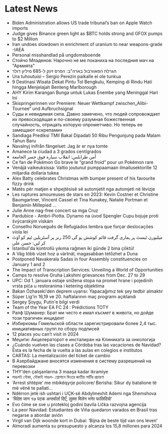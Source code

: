 # Latest News
-  Biden Administration allows US trade tribunal’s ban on Apple Watch imports
-  Judge gives Binance green light as $BTC holds strong and GFOX pumps to $2 Million
-  Iran undoes slowdown in enrichment of uranium to near weapons-grade -IAEA
-  Personal misshandlad på ungdomsboende
-  Стойчо Младенов: Нарочно не ме поканиха на последния мач на "Армията"
-  הגרלת הפאוורבול בארה"ב: הפרס זינק ל-685 מיליון דולר
-  Ura tuhoutuisi – Sergio Perezin paikalle ei ole tunkua
-  9 Destinasi Wisata Dekat Pintu Tol Bengkulu, Kemping di Rindu Hati hingga Menjelajah Benteng Marlborough
-  AHY Kirim Karangan Bunga untuk Lukas Enembe yang Meninggal Hari Ini
-  Skispringerinnen vor Premiere: Neuer Wettkampf zwischen„Alibi-Tournee“ und Aufbruchsignal
-  Суды и невидимая сила. Давно замечено, что людей сопровождает их превосходящая и по-своему разумная божественная случайность, отрицать которую опрометчиво. Но теперь ее замещают «скрепами»
-  Sandiaga Prediksi TMII Bakal Dipadati 50 Ribu Pengunjung pada Malam Tahun Baru
-  Navalnyj inifrån fängelset: Jag är er nya tomte
-  Amanece la ciudad a 3 grados centígrados
-  أمن طرابلس: انقلاب سيارة فوق جسر الجامعة
-  Ce fan de Pokémon Go brave le “grand froid” pour un Pokémon rare
-  Venäjä vaikeuksissa: Valtio joutunut pumppaamaan ilmailusektorille 12 miljardia dollaria tukea
-  Alex Batty celebrates Christmas with bumper present of his favourite fizzy drink
-  Matës për matjen e shpejtësisë së automjetit nga automjeti në lëvizje
-  Les ruptures amoureuses de stars en 2023: Kevin Costner et Christine Baumgartner, Vincent Cassel et Tina Kunakey, Natalie Portman et Benjamin Millepied ...
-  Julie Anne nag-free concert sa mga Cruz
-  Pardubice - Ambri-Piotta. Dynamo na úvod Spengler Cupu bojuje proti švýcarským vískám
-  Conselho Norueguês de Refugiados lembra que forçar deslocações viola lei
-  میلبورن ٹیسٹ پر ہماری گرفت قائم کوشش ہو گی 250 رنز پر آسٹریلین ٹیم کو آؤٹ کر لیں: حسن علی
-  İstanbul'da kontrollü yıkıma rağmen iki günde 2 bina çöktü!
-  A Vág több vizet hoz a vártnál, magasabban tetőzhet a Duna
-  Postponed Navakerala Sadas in four Assembly constituencies on January 1 and 2
-  The Impact of Transcription Services: Unveiling a World of Opportunities
-  Camps to resolve Gruha Lakshmi grievances from Dec. 27 to 29
-  UPC: Od 1. januara ostaje snižena stopa na promet hrane i pojedinih vrsta pića u restoranima i ketering objektima
-  Bakan Özhaseki'den deprem uyarısı: Yapacağımız tek şey tedbir almaktır
-  Süper Lig'in 16,19 ve 20. haftalarının maç programı açıklandı
-  Sergey Şoygu, Putin'e bilgi verdi
-  Team of the Year EA FC 24 : Prédictions TOTY
-  Ралф Шумахер: Брат ми често е имал късмет в живота, но дойде този трагичен инцидент
-  Избиркомы Гомельской области зарегистрировали более 2,4 тыс. инициативных групп по сбору подписей
-  12 places you can’t visit in 2024
-  Меџити: Акцелераторот е инсталиран на Клиниката за онкологија
-  ¿Cuándo vuelven las clases a Córdoba tras las vacaciones de Navidad? Esta es la fecha de la vuelta a las aulas en colegios e institutos
-  CARTAS: La mentalización del ticket de cambio
-  В Азербайджане вносятся изменения в систему разрешений на перевозки
-  THY'den çalışanlarına 3 maaşa kadar ikramiye
-  লাঙলই নৌকা, নৌকাই লাঙল- শ্লোগানে ঘিওরে জাতীয় পার্টির প্রচারণা
-  ‘Arrest shtëpie’ me mbikëqyrje policore/ Berisha: Sikur dy batalione të më vënë te pallati…
-  Ndërron jetë ish ushtari i UÇK-së Abdylmexhit Ademi nga Shemshova
-  'विदेश जान १७ पटक अन्तर्वार्ता दिएँ, लुक्स मिलेन भनेर फालिदियो'
-  Evo čime se sve u protekloj godini bavila Lička razvojna agencija
-  La peor Navidad: Estudiantes de Viña quedaron varados en Brasil tras negarse a abordar avión
-  Virgil van Dijk woonde kort in Dubai: ‘Bijna de beste tijd van ons leven’
-  Almoradí aumenta su presupuesto y alcanza los 15,8 millones para 2024
